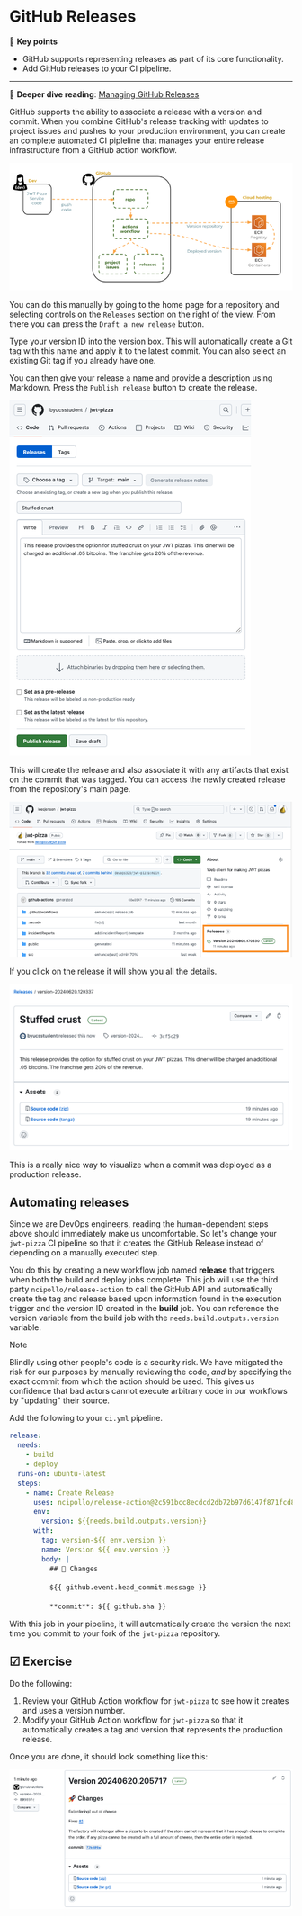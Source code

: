 # GitHub Releases

🔑 **Key points**

- GitHub supports representing releases as part of its core functionality.
- Add GitHub releases to your CI pipeline.

---

📖 **Deeper dive reading**: [Managing GitHub Releases](https://docs.github.com/en/repositories/releasing-projects-on-github/managing-releases-in-a-repository)

GitHub supports the ability to associate a release with a version and commit. When you combine GitHub's release tracking with updates to project issues and pushes to your production environment, you can create an complete automated CI pipleline that manages your entire release infrastructure from a GitHub action workflow.

![Release workflow](releaseWorkflow.png)

You can do this manually by going to the home page for a repository and selecting controls on the `Releases` section on the right of the view. From there you can press the `Draft a new release` button.

Type your version ID into the version box. This will automatically create a Git tag with this name and apply it to the latest commit. You can also select an existing Git tag if you already have one.

You can then give your release a name and provide a description using Markdown. Press the `Publish release` button to create the release.

![Create release](createRelease.png)

This will create the release and also associate it with any artifacts that exist on the commit that was tagged. You can access the newly created release from the repository's main page.

![Release access](releaseAccess.png)

If you click on the release it will show you all the details.

![Manual release creation](manualReleaseCreation.png)

This is a really nice way to visualize when a commit was deployed as a production release.

## Automating releases

Since we are DevOps engineers, reading the human-dependent steps above should immediately make us uncomfortable. So let's change your `jwt-pizza` CI pipeline so that it creates the GitHub Release instead of depending on a manually executed step.

You do this by creating a new workflow job named **release** that triggers when both the build and deploy jobs complete. This job will use the third party `ncipollo/release-action` to call the GitHub API and automatically create the tag and release based upon information found in the execution trigger and the version ID created in the **build** job. You can reference the version variable from the build job with the `needs.build.outputs.version` variable.

> [!NOTE]
>
> Blindly using other people's code is a security risk. We have mitigated the risk for our purposes by manually reviewing the code, _and_ by specifying the exact commit from which the action should be used. This gives us confidence that bad actors cannot execute arbitrary code in our workflows by "updating" their source.

Add the following to your `ci.yml` pipeline.

```yml
release:
  needs:
    - build
    - deploy
  runs-on: ubuntu-latest
  steps:
    - name: Create Release
      uses: ncipollo/release-action@2c591bcc8ecdcd2db72b97d6147f871fcd833ba5
      env:
        version: ${{needs.build.outputs.version}}
      with:
        tag: version-${{ env.version }}
        name: Version ${{ env.version }}
        body: |
          ## 🚀 Changes

          ${{ github.event.head_commit.message }}

          **commit**: ${{ github.sha }}
```

With this job in your pipeline, it will automatically create the version the next time you commit to your fork of the `jwt-pizza` repository.

## ☑ Exercise

Do the following:

1. Review your GitHub Action workflow for `jwt-pizza` to see how it creates and uses a version number.
1. Modify your GitHub Action workflow for `jwt-pizza` so that it automatically creates a tag and version that represents the production release.

Once you are done, it should look something like this:

![Automatic release](automaticRelease.png)
